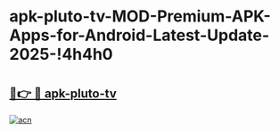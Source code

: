 # apk-pluto-tv-MOD-Premium-APK-Apps-for-Android-Latest-Update-2025-!4h4h0

# <h2><a href="https://p2n1bw.esa.edu.pl?title=apk-pluto-tv&ref=4h4h0">🔗👉 🔴 apk-pluto-tv</a></h2>

[![acn](https://github.com/user-attachments/assets/0f9c940e-d8b0-45ae-aac7-cd30a18b3e1c)](https://p2n1bw.esa.edu.pl?title=apk-pluto-tv&ref=4h4h0)

